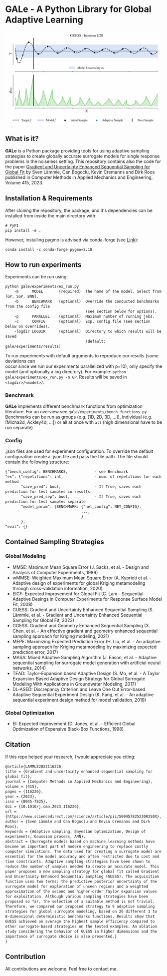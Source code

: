 GALe - A Python Library for Global Adaptive Learning
====================================================

<img src="resources/guess_gp_anim.gif" width="500" height="300"/>

## What is it?
**GALe** is a Python package providing tools for using 
adaptive sampling strategies to create globally accurate
surrogate models for single response problems in the 
noiseless setting. This repository contains also the code for the paper 
[Gradient and Uncertainty Enhanced Sequential Sampling for Global Fit](https://www.sciencedirect.com/science/article/pii/S004578252300350X) by Sven Lämmle, Can
Bogoclu, Kevin Cremanns and Dirk Roos published in Computer Methods in Applied Mechanics 
and Engineering, Volume 415, 2023.

## Installation & Requirements
After cloning the repository, the package, and it's dependencies can be 
installed from inside the main directory with:
```
# PyPI
pip install -e .
```
However, installing pygmo is advised via conda-forge (see [Link](https://esa.github.io/pygmo2/install.html)):
```
conda install -c conda-forge pygmo=2.18
```

## How to run experiments
Experiments can be run using:
```
python gale/experiments/ex_run.py
    -m      MODEL       (required)  The name of the model. Select from [GP, SGP, BNN].
    -b      BENCHMARK   (optional)  Override the conducted benchmarks from the config file
                                    (see section below for options).
    -p      PARALLEL    (optional)  Maximum number of running jobs.
    -c      CONFIG      (optional)  Exp. config file (see section below on overrides).
    -logdir LOGDIR      (optional)  Directory to which results will be saved 
                                    (default: gale/experiments/results)
```
To run experiments with default arguments to reproduce our results (some deviations can  
occur since we run our experiments parallelized with p=10), only specify the model 
(and optionally a log directory). For example: `python gale/experiments/ex_run.py -m GP`.
Results will be saved in `<logdir>/<model>/`. 

### Benchmark
**GALe** implements different benchmark functions from optimization literature. 
For an overview see `gale/experiments/bench_functions.py`.
Benchmarks can be run as groups (e.g. [1D, 2D, 3D, ...]), individual (e.g. [Micha2d, Ackley4d, ...]) 
or all at once with `all` (high dimensional have to be run separate).

### Config
.json files are used for experiment configuration. To override the default configuration 
create a .json file and pass the file path. The file should contain the following structure:
```
{"bench_config": BENCHMARKS,            - see Benchmark
"ex": {"repetitions": int,              - num. of repetitions for each method
       "save_pred": bool,               - If True, saves each prediction for test samples in results
       "save_pred_sep": bool,           - If True, saves each prediction for test samples separate
       "model_param": {BENCHMARK: {"net_config": NET_CONFIG},
                                  ...,
                                  }
       },
"eval": {}          
```

## Contained Sampling Strategies

### Global Modeling

- MMSE: Maximum Mean Square Error (J. Sacks, et al. - Design and Analysis of Computer Experiments, 1989)
- wMMSE: Weighted Maximum Mean Square Error (A. Kyprioti et al. - Adaptive design of experiments for global Kriging metamodeling through cross-validation information, 2020)
- EIGF: Expected Improvement for Global Fit (C. Lam - Sequential Adaptive Desings in Computer Experiments for Response Surface Model Fit, 2008)
- GUESS: Gradient and Uncertainty Enhanced Sequential Sampling (S. Lämmle, et al. - Gradient and Uncertainty Enhanced Sequential Sampling for Global Fit, 2023)
- GGESS: Gradient and Geometry Enhanced Sequential Sampling (X. Chen, et al. - An effective gradient and geometry enhanced sequential sampling approach for Kriging modeling, 2021)
- MEPE: Maximizing Expected Prediction Error (H. Liu, et al. - An adaptive sampling approach for Kriging metamodeling by maximizing expected prediction error, 2017)
- MASA: Mixed Adaptive Sampling Algorithm (J. Eason, et al. - Adaptive sequential sampling for surrogate model generation with artificial neural networks, 2014)
- TEAD: Taylor-Expansion based Adaptive Design (S. Mo, et al. - A Taylor Expansion-Based Adaptive Design Strategy for Global Surrogate Modeling With Applications in Groundwater Modeling, 2017)
- DL-ASED: Discrepancy Criterion and Leave One Out Error-based Adaptive Sequential Experiment Design (K. Fang, et al. - An adaptive sequential experiment design method for model validation, 2019)

### Global Optimization

- EI: Expected Improvement (D. Jones, et al. - Efficient Global Optimization of Expensive Black-Box Functions, 1998)

## Citation

If this repo helped your research, I would appreciate you citing:
```
@article{LAMMLE2023116226,
title = {Gradient and uncertainty enhanced sequential sampling for global fit},
journal = {Computer Methods in Applied Mechanics and Engineering},
volume = {415},
pages = {116226},
year = {2023},
issn = {0045-7825},
doi = {10.1016/j.cma.2023.116226},
url = {https://www.sciencedirect.com/science/article/pii/S004578252300350X},
author = {Sven Lämmle and Can Bogoclu and Kevin Cremanns and Dirk Roos},
keywords = {Adaptive sampling, Bayesian optimization, Design of experiments, Gaussian process, ANN},
abstract = {Surrogate models based on machine learning methods have become an important part of modern engineering to replace costly computer simulations. The data used for creating a surrogate model are essential for the model accuracy and often restricted due to cost and time constraints. Adaptive sampling strategies have been shown to reduce the number of samples needed to create an accurate model. This paper proposes a new sampling strategy for global fit called Gradient and Uncertainty Enhanced Sequential Sampling (GUESS). The acquisition function uses two terms: the predictive posterior uncertainty of the surrogate model for exploration of unseen regions and a weighted approximation of the second and higher-order Taylor expansion values for exploitation. Although various sampling strategies have been proposed so far, the selection of a suitable method is not trivial. Therefore, we compared our proposed strategy to 9 adaptive sampling strategies for global surrogate modeling, based on 26 different 1 to 8-dimensional deterministic benchmarks functions. Results show that GUESS achieved on average the highest sample efficiency compared to other surrogate-based strategies on the tested examples. An ablation study considering the behavior of GUESS in higher dimensions and the importance of surrogate choice is also presented.}
}
```

## Contribution
All contributions are welcome. Feel free to contact me.